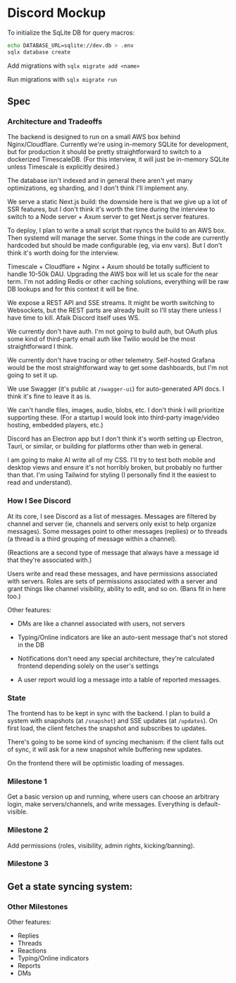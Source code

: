 # Discord Mockup

To initialize the SqLite DB for query macros:

```bash
echo DATABASE_URL=sqlite://dev.db > .env
sqlx database create
```

Add migrations with `sqlx migrate add <name>`

Run migrations with `sqlx migrate run`

## Spec

### Architecture and Tradeoffs

The backend is designed to run on a small AWS box behind Nginx/Cloudflare. 
Currently we're using in-memory SQLite for development, but for production
it should be pretty straightforward to switch to a dockerized TimescaleDB. 
(For this interview, it will just be in-memory SQLite unless Timescale is 
explicitly desired.)

The database isn't indexed and in general there aren't yet many optimizations,
eg sharding, and I don't think I'll implement any.

We serve a static Next.js build: the downside here is that we give up a lot of
SSR features, but I don't think it's worth the time during the interview to switch
to a Node server + Axum server to get Next.js server features.

To deploy, I plan to write a small script that rsyncs the build to an AWS box.
Then systemd will manage the server. Some things in the code are currently
hardcoded but should be made configurable (eg, via env vars). But I don't think 
it's worth doing for the interview.

Timescale + Cloudflare + Nginx + Axum should be totally sufficient to handle
10-50k DAU. Upgrading the AWS box will let us scale for the near term. I'm not
adding Redis or other caching solutions, everything will be raw DB lookups and
for this context it will be fine.

We expose a REST API and SSE streams. It might be worth switching to Websockets,
but the REST parts are already built so I'll stay there unless I have time to kill.
Afaik Discord itself uses WS.

We currently don't have auth. I'm not going to build auth, but OAuth plus some kind
of third-party email auth like Twilio would be the most straightforward I think.

We currently don't have tracing or other telemetry. Self-hosted Grafana would be the 
most straightforward way to get some dashboards, but I'm not going to set it up.

We use Swagger (it's public at `/swagger-ui`) for auto-generated API docs. I think
it's fine to leave it as is.

We can't handle files, images, audio, blobs, etc. I don't think I will prioritize
supporting these. (For a startup I would look into third-party image/video hosting,
embedded players, etc.)

Discord has an Electron app but I don't think it's worth setting up Electron, Tauri,
or similar, or building for platforms other than web in general.

I am going to make AI write all of my CSS. I'll try to test both mobile and
desktop views and ensure it's not horribly broken, but probably no further than that.
I'm using Tailwind for styling (I personally find it the easiest to read and
understand).

### How I See Discord

At its core, I see Discord as a list of messages. Messages are filtered by channel
and server (ie, channels and servers only exist to help organize messages). Some
messages point to other messages (replies) or to threads (a thread is a third grouping
of message within a channel).

(Reactions are a second type of message that always have a message id that they're
associated with.)

Users write and read these messages, and have permissions associated with servers.
Roles are sets of permissions associated with a server and grant things like channel
visibility, ability to edit, and so on. (Bans fit in here too.)

Other features:

- DMs are like a channel associated with users, not servers

- Typing/Online indicators are like an auto-sent message that's not stored in the DB

- Notifications don't need any special architecture, they're calculated frontend
depending solely on the user's settings

- A user report would log a message into a table of reported messages.

### State

The frontend has to be kept in sync with the backend. I plan to build a system with
snapshots (at `/snapshot`) and SSE updates (at `/updates`). On first load, the client
fetches the snapshot and subscribes to updates.

There's going to be some kind of syncing mechanism: if the client falls out of sync,
it will ask for a new snapshot while buffering new updates.

On the frontend there will be optimistic loading of messages.

### Milestone 1

Get a basic version up and running, where users can choose an arbitrary login,
make servers/channels, and write messages. Everything is default-visible. 

### Milestone 2

Add permissions (roles, visibility, admin rights, kicking/banning).

### Milestone 3

Get a state syncing system:
- 

### Other Milestones

Other features: 
- Replies
- Threads
- Reactions
- Typing/Online indicators
- Reports
- DMs
